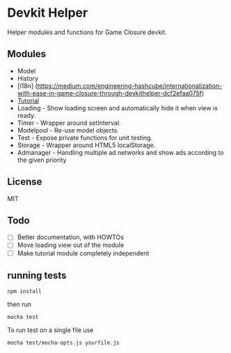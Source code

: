 # Devkit Helper

Helper modules and functions for Game Closure devkit.

## Modules
* Model
* History
* [i18n] (https://medium.com/engineering-hashcube/internationalization-with-ease-in-game-closure-through-devkithelper-dcf2efaa075f)
* [Tutorial](https://medium.com/engineering-hashcube/tutorial-design-and-implementation-for-games-36cd919a000)
* Loading - Show loading screen and automatically hide it when view is ready.
* Timer - Wrapper around setInterval.
* Modelpool - Re-use model objects.
* Test - Expose private functions for unit testing.
* Storage - Wrapper around HTML5 localStorage.
* Admanager - Handling multiple ad networks and show ads according to the given priority

## License
MIT

## Todo
- [ ] Better documentation, with HOWTOs
- [ ] Move loading view out of the module
- [ ] Make tutorial module completely independent

## running tests

`npm install`

then run

`mocha test`

To run test on a single file use

`mocha test/mocha-opts.js yourfile.js`
